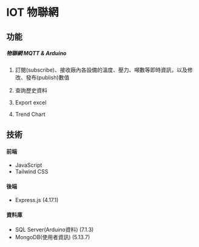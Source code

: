 # IOT 物聯網

## 功能
##### 物聯網 MQTT & Arduino
1. 訂閱(subscribe)、接收廠內各設備的溫度、壓力、噸數等即時資訊，以及修改、發布(publish)數值

2. 查詢歷史資料

3. Export excel

4. Trend Chart

## 技術
#### 前端
- JavaScript
- Tailwind CSS

#### 後端
- Express.js (4.17.1)

#### 資料庫
- SQL Server(Arduino資料) (7.1.3)
- MongoDB(使用者資訊) (5.13.7)
